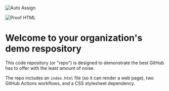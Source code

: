 ![Auto Assign](https://github.com/gameGroup1/demo-repository/actions/workflows/auto-assign.yml/badge.svg)

![Proof HTML](https://github.com/gameGroup1/demo-repository/actions/workflows/proof-html.yml/badge.svg)

# Welcome to your organization's demo respository
This code repository (or "repo") is designed to demonstrate the best GitHub has to offer with the least amount of noise.

The repo includes an `index.html` file (so it can render a web page), two GitHub Actions workflows, and a CSS stylesheet dependency.
